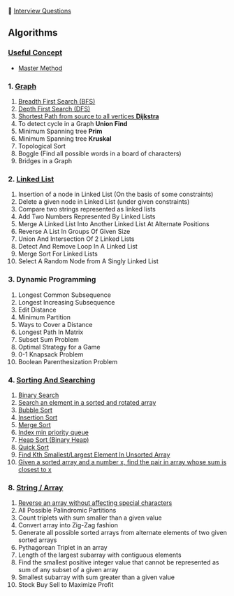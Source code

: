 :palm_tree: [Interview Questions](https://kellylin1115.github.io/interview-questions-blog/)

## Algorithms
### [Useful Concept](basic.md)
* [Master Method](basic.md)

### 1. [Graph](graph.md)
1. [Breadth First Search (BFS)](graph.md)
2. [Depth First Search (DFS)](graph.md)
3. [Shortest Path from source to all vertices **Dijkstra**](graph.md)
4. To detect cycle in a Graph **Union Find**
5. Minimum Spanning tree **Prim** 
6. Minimum Spanning tree **Kruskal** 
7. Topological Sort
8. Boggle (Find all possible words in a board of characters)
9. Bridges in a Graph

### 2. [Linked List](linked-list.md)
1. Insertion of a node in Linked List (On the basis of some constraints)
2. Delete a given node in Linked List (under given constraints)
3. Compare two strings represented as linked lists
4. Add Two Numbers Represented By Linked Lists
5. Merge A Linked List Into Another Linked List At Alternate Positions
6. Reverse A List In Groups Of Given Size
7. Union And Intersection Of 2 Linked Lists
8. Detect And Remove Loop In A Linked List
9. Merge Sort For Linked Lists
10. Select A Random Node from A Singly Linked List

### 3. Dynamic Programming
1. Longest Common Subsequence
2. Longest Increasing Subsequence
3. Edit Distance
4. Minimum Partition
5. Ways to Cover a Distance
6. Longest Path In Matrix
7. Subset Sum Problem
8. Optimal Strategy for a Game
9. 0-1 Knapsack Problem
10. Boolean Parenthesization Problem

### 4. [Sorting And Searching](sorting-searching.md)
1. [Binary Search](sorting-searching.md)
2. [Search an element in a sorted and rotated array](sorting-searching.md)
3. [Bubble Sort](sorting-searching.md)
4. [Insertion Sort](sorting-searching.md)
5. [Merge Sort](sorting-searching.md)
6. [Index min priority queue](sorting-searching.md)
7. [Heap Sort (Binary Heap)](sorting-searching.md)
8. [Quick Sort](sorting-searching.md)
9. [Find Kth Smallest/Largest Element In Unsorted Array](sorting-searching.md)
10. [Given a sorted array and a number x, find the pair in array whose sum is closest to x](sorting-searching.md)

### 8. [String / Array](string-array.md)
1. [Reverse an array without affecting special characters](string-array.md)
2. All Possible Palindromic Partitions
3. Count triplets with sum smaller than a given value
4. Convert array into Zig-Zag fashion
5. Generate all possible sorted arrays from alternate elements of two given sorted arrays
6. Pythagorean Triplet in an array
7. Length of the largest subarray with contiguous elements
8. Find the smallest positive integer value that cannot be represented as sum of any subset of a given array
9. Smallest subarray with sum greater than a given value
10. Stock Buy Sell to Maximize Profit
